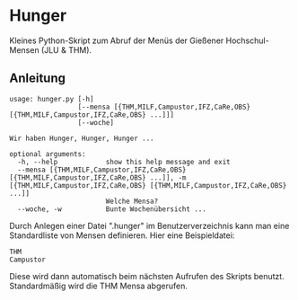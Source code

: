 # Hunger

Kleines Python-Skript zum Abruf der Menüs der Gießener Hochschul-Mensen (JLU & THM).

## Anleitung

```
usage: hunger.py [-h]
                 [--mensa [{THM,MILF,Campustor,IFZ,CaRe,OBS} [{THM,MILF,Campustor,IFZ,CaRe,OBS} ...]]]
                 [--woche]

Wir haben Hunger, Hunger, Hunger ...

optional arguments:
  -h, --help            show this help message and exit
  --mensa [{THM,MILF,Campustor,IFZ,CaRe,OBS} [{THM,MILF,Campustor,IFZ,CaRe,OBS} ...]], -m [{THM,MILF,Campustor,IFZ,CaRe,OBS} [{THM,MILF,Campustor,IFZ,CaRe,OBS} ...]]
                        Welche Mensa?
  --woche, -w           Bunte Wochenübersicht ...
```

Durch Anlegen einer Datei ".hunger" im Benutzerverzeichnis kann man eine Standardliste von Mensen definieren. Hier eine Beispieldatei:

```
THM
Campustor
```

Diese wird dann automatisch beim nächsten Aufrufen des Skripts benutzt. Standardmäßig wird die THM Mensa abgerufen.